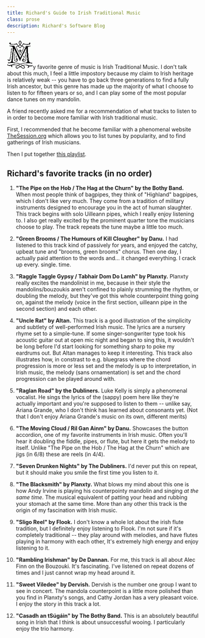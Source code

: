 ```yaml
---
title: Richard's Guide to Irish Traditional Music
class: prose
description: Richard's Software Blog
---
```


<img src="../images/dropCapM2.png" class="dropCap" alt="M"/>y favorite genre of music is Irish Traditional Music. I don't talk about this much, I feel a little impostory because
my claim to Irish heritage is relatively weak -- you have to go back three generations to find a fully Irish ancestor,
but this genre has made up the majority of what I choose to listen to for fifteen years or so, and I can play some of
the most popular dance tunes on my mandolin.

A friend recently asked me for a recommendation of what tracks to listen to in order to
become more familiar with Irish traditional music.

First, I recommended that he become familiar with a phenomenal website [TheSession.org](https://thesession.org) which allows
you to list tunes by popularity, and to find gatherings of Irish musicians.

Then I put together [this playlist](https://open.spotify.com/playlist/1iqIRmTIaa5Fj0OWPTy1hr).

## Richard's favorite tracks (in no order)

1. **"The Pipe on the Hob / The Hag at the Churn" by the Bothy Band.** When most people think of bagpipes, they think of "Highland" bagpipes, which
I don't like very much. They come from a tradition of military instruments designed to encourage you in the act of human
slaughter. This track begins with solo Uilleann pipes, which I really enjoy listening to. I also get really excited by the
prominent quarter tone the musicians choose to play. The track repeats the tune maybe a little too much.

2. **"Green Brooms / The Humours of Kill Clougher" by Danu.** I had listened to this track kind of passively for years, and
enjoyed the catchy, upbeat tune and "brooms, green brooms" chorus. Then one day, I actually paid attention to the words and...
it changed everything. I crack up every. single. time.

3. **"Raggle Taggle Gypsy / Tabhair Dom Do Lamh" by Planxty.** Planxty really excites the mandolinist in me, because in their
style the mandolins/bouzoukis aren't confined to plainly strumming the rhythm, or doubling the melody, but they've got this
whole counterpoint thing going on, against the melody (voice in the first section, uilleann pipe in the second section) and each other.

4. **"Uncle Rat" by Altan.** This track is a good illustration of the simplicity and subtlety of well-performed Irish music.
The lyrics are a nursery rhyme set to a simple-tune. If some singer-songwriter type took his acoustic guitar out at open mic
night and began to sing this, it wouldn't be long before I'd start looking for something sharp to poke my eardrums out. But
Altan manages to keep it interesting. This track also illustrates how, in constrast to e.g. bluegrass where the chord
progression is more or less set and the melody is up to interpretation, in Irish music, the melody (sans ornamentation) is set
and the chord progression can be played around with.

5. **"Raglan Road" by the Dubliners.** Luke Kelly is simply a phenomenal vocalist. He sings the lyrics of the (sappy) poem here like
they're actually important and you're supposed to listen to them -- unlike say, Ariana Grande, who I don't think has learned about consonants yet. (Not that I don't enjoy Ariana Grande's music on its own, different merits)

6. **"The Moving Cloud / Ril Gan Ainm" by Danu.** Showcases the button accordion, one of my favorite instruments in Irish
music. Often you'll hear it doubling the fiddle, pipes, or flute, but here it gets the melody to itself. Unlike
"The Pipe on the Hob / The Hag at the Churn" which are jigs (in 6/8) these are reels (in 4/4).

7. **"Seven Drunken Nights" by The Dubliners.** I'd never put this on repeat, but it should make you smile the first time
you listen to it.

8. **"The Blacksmith" by Planxty.** What blows my mind about this one is how Andy Irvine is playing his counterpointy mandolin
and singing *at the same time*. The musical equivalent of patting your head and rubbing your stomach at the same time.
More than any other this track is the origin of my fascination with Irish music.

9. **"Sligo Reel" by Flook.** I don't know a whole lot about the irish flute tradition, but I definitely enjoy listening to Flook.
I'm not sure if it's completely traditional -- they play around with melodies, and have flutes playing in harmony with each other,
It's extremely high energy and enjoy listening to it.

10. **"Rambling Irishman" by De Dannan.** For me, this track is all about Alec Finn on the Bouzouki. It's fascinating. I've
listened on repeat dozens of times and I just cannot wrap my head around it.

11. **"Sweet Viledee" by Dervish.** Dervish is the number one group I want to see in concert. The mandola counterpoint is a
little more polished than you find in Planxty's songs, and Cathy Jordan has a very pleasant voice. I enjoy the story in this
track a lot.

12. **"Casadh an tSúgáin" by The Bothy Band.** This is an absolutely beautiful song in Irish that I think is about
unsuccessful wooing. I particularly enjoy the trio harmony.
